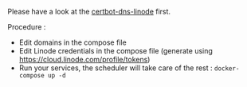 Please have a look at the [certbot-dns-linode](https://certbot-dns-linode.readthedocs.io/en/stable/) first.

Procedure :

- Edit domains in the compose file
- Edit Linode credentials in the compose file (generate using https://cloud.linode.com/profile/tokens)
- Run your services, the scheduler will take care of the rest : `docker-compose up -d`

